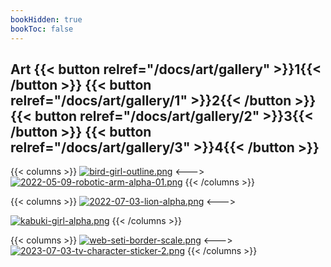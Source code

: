 ```yaml
---
bookHidden: true
bookToc: false
---
```

## Art {{< button relref="/docs/art/gallery" >}}1{{< /button >}} {{< button relref="/docs/art/gallery/1" >}}2{{< /button >}} {{< button relref="/docs/art/gallery/2" >}}3{{< /button >}} {{< button relref="/docs/art/gallery/3" >}}4{{< /button >}}


{{< columns >}}
[![bird-girl-outline.png](https://i.postimg.cc/w9WqcmGn/bird-girl-outline.png)](/bird_girl)
<--->
[![2022-05-09-robotic-arm-alpha-01.png](https://i.postimg.cc/zq407Ygs/2022-05-09-robotic-arm-alpha-01.png)](/mechanical_arm)
{{< /columns >}}

{{< columns >}}
[![2022-07-03-lion-alpha.png](https://i.postimg.cc/Syxb0yfZ/2022-07-03-lion-alpha.png)](/lion)
<--->

[![kabuki-girl-alpha.png](https://i.postimg.cc/xf78wc5v/kabuki-girl-alpha.png)](/kabuki/)
{{< /columns >}}

{{< columns >}}
[![web-seti-border-scale.png](https://i.postimg.cc/GbTVt337/web-seti-border-scale.png)](/seti/)
<--->
[![2023-07-03-tv-character-sticker-2.png](https://i.postimg.cc/rcrSY0NB/2023-07-03-tv-character-sticker-2.png)](/tv/)
{{< /columns >}}



